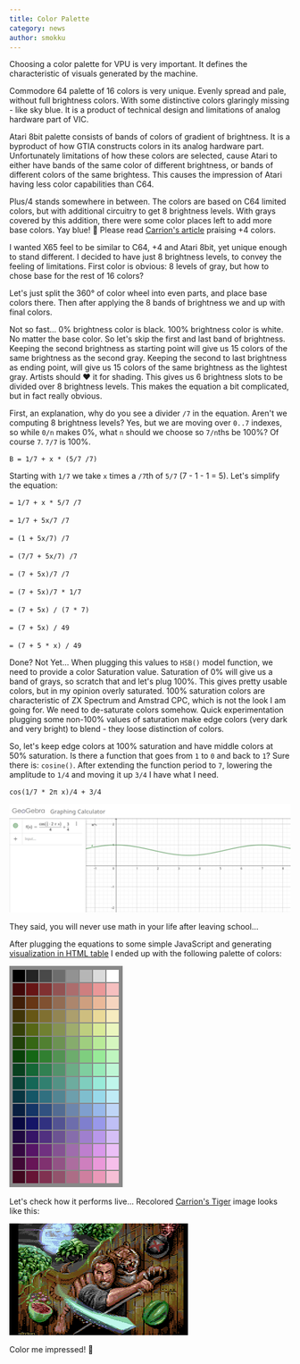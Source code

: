 ```yaml
---
title: Color Palette
category: news
author: smokku
---
```


Choosing a color palette for VPU is very important. It defines the characteristic
of visuals generated by the machine.

Commodore 64 palette of 16 colors is very unique. Evenly spread and pale, without
full brightness colors. With some distinctive colors glaringly missing - like sky blue.
It is a product of technical design and limitations of analog hardware part of VIC.

Atari 8bit palette consists of bands of colors of gradient of brightness. It is a byproduct
of how GTIA constructs colors in its analog hardware part. Unfortunately limitations
of how these colors are selected, cause Atari to either have bands of the same color
of different brightness, or bands of different colors of the same brightess.
This causes the impression of Atari having less color capabilities than C64.

Plus/4 stands somewhere in between. The colors are based on C64 limited colors,
but with additional circuitry to get 8 brightness levels. With grays covered by this
addition, there were some color places left to add more base colors. Yay blue! 🎉
Please read [Carrion's article][1] praising +4 colors.

I wanted X65 feel to be similar to C64, +4 and Atari 8bit, yet unique enough to
stand different. I decided to have just 8 brightness levels, to convey the feeling
of limitations. First color is obvious: 8 levels of gray, but how to chose base
for the rest of 16 colors?

Let's just split the 360° of color wheel into even parts, and place base colors there.
Then after applying the 8 bands of brightness we and up with final colors.

Not so fast… 0% brightness color is black. 100% brightness color is white. No matter
the base color. So let's skip the first and last band of brightness. Keeping the
second brightness as starting point will give us 15 colors of the same brightness
as the second gray. Keeping the second to last brightness as ending point, will give
us 15 colors of the same brightness as the lightest gray. Artists should ❤️ it
for shading. This gives us 6 brightness slots to be divided over 8 brightness levels.
This makes the equation a bit complicated, but in fact really obvious.

First, an explanation, why do you see a divider `/7` in the equation. Aren't we
computing 8 brightness levels? Yes, but we are moving over `0..7` indexes, so while
`0/n` makes 0%, what `n` should we choose so `7/n`ths be 100%? Of course `7`.
`7/7` is 100%.

    B = 1/7 + x * (5/7 /7)

Starting with `1/7` we take `x` times a `/7`th of `5/7` (7 - 1 - 1 = 5).
Let's simplify the equation:

    = 1/7 + x * 5/7 /7

    = 1/7 + 5x/7 /7

    = (1 + 5x/7) /7

    = (7/7 + 5x/7) /7

    = (7 + 5x)/7 /7

    = (7 + 5x)/7 * 1/7

    = (7 + 5x) / (7 * 7)

    = (7 + 5x) / 49

    = (7 + 5 * x) / 49

Done? Not Yet… When plugging this values to `HSB()` model function, we need to provide
a color Saturation value. Saturation of 0% will give us a band of grays, so scratch that
and let's plug 100%. This gives pretty usable colors, but in my opinion overly saturated.
100% saturation colors are characteristic of ZX Spectrum and Amstrad CPC, which is not
the look I am going for. We need to de-saturate colors somehow. Quick experimentation
plugging some non-100% values of saturation make edge colors (very dark and very bright)
to blend - they loose distinction of colors.

So, let's keep edge colors at 100% saturation and have middle colors at 50% saturation.
Is there a function that goes from `1` to `0` and back to `1`? Sure there is: `cosine()`.
After extending the function period to `7`, lowering the amplitude to `1/4` and
moving it up `3/4` I have what I need.

    cos(1/7 * 2π x)/4 + 3/4

![cosine graph](/media/2024-04-27_cosine.png)

They said, you will never use math in your life after leaving school…

After plugging the equations to some simple JavaScript and generating [visualization
in HTML table](/media/2024-04-27_colors.html) I ended up with the following palette of colors:

![X65 palette](/media/2024-04-27_X65_RGB_palette.png)

Let's check how it performs live… Recolored [Carrion's Tiger][2] image looks like this:

![Frenzy-Pic-KurosawaX65](/media/2024-04-27_carrion-tigr65.webp)

Color me impressed! 🥳

[1]: https://c64portal.pl/2020/02/04/grafika-na-c4-czyli-kolory-ktorych-c64-nigdy-nie-mial/
[2]: https://plus4world.powweb.com/software/Frenzy-Pic-KurosawaPlus4
